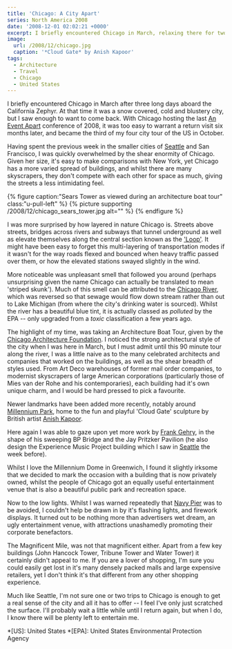 ```yaml
---
title: 'Chicago: A City Apart'
series: North America 2008
date: '2008-12-01 02:02:21 +0000'
excerpt: I briefly encountered Chicago in March, relaxing there for two nights after three long days aboard the California Zephyr. At that time it was a snow covered, cold and blustery city, but I saw enough to want to come back.
image:
  url: /2008/12/chicago.jpg
  caption: '*Cloud Gate* by Anish Kapoor'
tags:
  - Architecture
  - Travel
  - Chicago
  - United States
---
```

I briefly encountered Chicago in March after three long days aboard the California Zephyr. At that time it was a snow covered, cold and blustery city, but I saw enough to want to come back. With Chicago hosting the last [An Event Apart][1] conference of 2008, it was too easy to warrant a return visit six months later, and became the third of my four city tour of the US in October.

Having spent the previous week in the smaller cities of [Seattle][2] and San Francisco, I was quickly overwhelmed by the shear enormity of Chicago. Given her size, it's easy to make comparisons with New York, yet Chicago has a more varied spread of buildings, and whilst there are many skyscrapers, they don't compete with each other for space as much, giving the streets a less intimidating feel.

{% figure caption:"Sears Tower as viewed during an architecture boat tour" class:"u-pull-left" %}
{% picture supporting /2008/12/chicago_sears_tower.jpg alt="" %}
{% endfigure %}

I was more surprised by how layered in nature Chicago is. Streets above streets, bridges across rivers and subways that tunnel underground as well as elevate themselves along the central section known as the ['Loop'][3]. It might have been easy to forget this multi-layering of transportation modes if it wasn't for the way roads flexed and bounced when heavy traffic passed over them, or how the elevated stations swayed slightly in the wind.

More noticeable was unpleasant smell that followed you around (perhaps unsurprising given the name Chicago can actually be translated to mean 'striped skunk'). Much of this smell can be attributed to the [Chicago River][4], which was reversed so that sewage would flow down stream rather than out to Lake Michigan (from where the city's drinking water is sourced). Whilst the river has a beautiful blue tint, it is actually classed as *polluted* by the EPA -- only upgraded from a *toxic* classification a few years ago.

The highlight of my time, was taking an Architecture Boat Tour, given by the [Chicago Architecture Foundation][5]. I noticed the strong architectural style of the city when I was here in March, but I must admit until this 90 minute tour along the river, I was a little naive as to the many celebrated architects and companies that worked on the buildings, as well as the shear breadth of styles used. From Art Deco warehouses of former mail order companies, to modernist skyscrapers of large American corporations (particularly those of Mies van der Rohe and his contemporaries), each building had it's own unique charm, and I would be hard pressed to pick a favourite.

Newer landmarks have been added more recently, notably around [Millennium Park][6], home to the fun and playful 'Cloud Gate' sculpture by British artist [Anish Kapoor][7].

Here again I was able to gaze upon yet more work by [Frank Gehry][8], in the shape of his sweeping BP Bridge and the Jay Pritzker Pavilion (he also design the Experience Music Project building which I saw in [Seattle][2] the week before).

Whilst I love the Millennium Dome in Greenwich, I found it slightly irksome that we decided to mark the occasion with a building that is now privately owned, whilst the people of Chicago got an equally useful entertainment venue that is also a beautiful public park and recreation space.

Now to the low lights. Whilst I was warned repeatedly that [Navy Pier][9] was to be avoided, I couldn't help be drawn in by it's flashing lights, and firework displays. It turned out to be nothing more than advertisers wet dream, an ugly entertainment venue, with attractions unashamedly promoting their corporate benefactors.

The Magnificent Mile, was not that magnificent either. Apart from a few key buildings (John Hancock Tower, Tribune Tower and Water Tower) it certainly didn't appeal to me. If you are a lover of shopping, I'm sure you could easily get lost in it's many densely packed malls and large expensive retailers, yet I don't think it's that different from any other shopping experience.

Much like Seattle, I'm not sure one or two trips to Chicago is enough to get a real sense of the city and all it has to offer -- I feel I've only just scratched the surface. I'll probably wait a little while until I return again, but when I do, I know there will be plenty left to entertain me.

[1]: http://aneventapart.com/
[2]: /2008/10/seattle
[3]: http://en.wikipedia.org/wiki/The_Loop_(CTA)
[4]: http://en.wikipedia.org/wiki/Chicago_River
[5]: http://architecture.org
[6]: http://en.wikipedia.org/wiki/Millennium_Park_(Chicago)
[7]: http://en.wikipedia.org/wiki/Anish_Kapoor
[8]: http://en.wikipedia.org/wiki/Frank_Gehry
[9]: http://en.wikipedia.org/wiki/Navy_Pier

*[US]: United States
*[EPA]: United States Environmental Protection Agency
